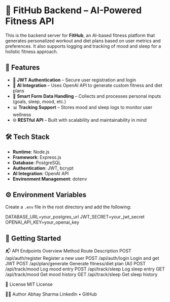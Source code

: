 # 🧠 FitHub Backend – AI-Powered Fitness API

This is the backend server for **FitHub**, an AI-based fitness platform that generates personalized workout and diet plans based on user metrics and preferences. It also supports logging and tracking of mood and sleep for a holistic fitness approach.

## 🚀 Features

- 🔐 **JWT Authentication** – Secure user registration and login
- 🤖 **AI Integration** – Uses OpenAI API to generate custom fitness and diet plans
- 📝 **Smart Form Data Handling** – Collects and processes personal inputs (goals, sleep, mood, etc.)
- 📊 **Tracking Support** – Stores mood and sleep logs to monitor user wellness
- 🌐 **RESTful API** – Built with scalability and maintainability in mind

## 🛠️ Tech Stack

- **Runtime**: Node.js
- **Framework**: Express.js
- **Database**: PostgreSQL 
- **Authentication**: JWT, bcrypt
- **AI Integration**: OpenAI API
- **Environment Management**: dotenv

## ⚙️ Environment Variables

Create a `.env` file in the root directory and add the following:

DATABASE_URL=your_postgres_url
JWT_SECRET=your_jwt_secret
OPENAI_API_KEY=your_openai_key

## 🧪 Getting Started

📬 API Endpoints Overview
Method	Route	Description
POST	/api/auth/register	Register a new user
POST	/api/auth/login	Login and get JWT
POST	/api/plan/generate	Generate fitness/diet plan (AI)
POST	/api/track/mood	Log mood entry
POST	/api/track/sleep	Log sleep entry
GET	/api/track/mood	Get mood history
GET	/api/track/sleep	Get sleep history

📄 License
MIT License

👨‍💻 Author
Abhay Sharma
LinkedIn • GitHub
